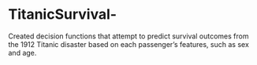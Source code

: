 # TitanicSurvival-
Created decision functions that attempt to predict survival outcomes from the 1912 Titanic disaster based on each passenger’s features, such as sex and age.

